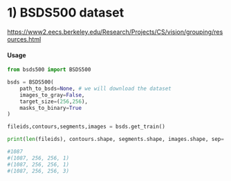 # 1) BSDS500 dataset 
https://www2.eecs.berkeley.edu/Research/Projects/CS/vision/grouping/resources.html

#### Usage

```python
from bsds500 import BSDS500

bsds = BSDS500(
    path_to_bsds=None, # we will download the dataset
    images_to_gray=False, 
    target_size=(256,256), 
    masks_to_binary=True
)

fileids,contours,segments,images = bsds.get_train()

print(len(fileids), contours.shape, segments.shape, images.shape, sep='\n')

#1087
#(1087, 256, 256, 1)
#(1087, 256, 256, 1)
#(1087, 256, 256, 3)

```
